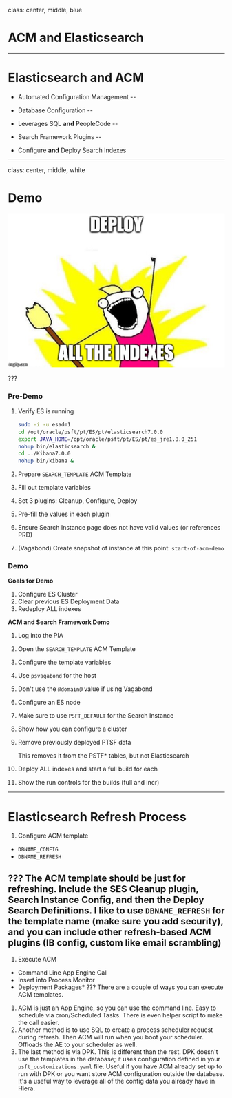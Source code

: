 class: center, middle, blue

# ACM and Elasticsearch

---

# Elasticsearch and ACM

* Automated Configuration Management
--

* Database Configuration
--

* Leverages SQL **and** PeopleCode
--

* Search Framework Plugins
--

* Configure **and** Deploy Search Indexes

---

class: center, middle, white

# Demo

![Demo](../images/esacm.jpg)

???

### Pre-Demo

1. Verify ES is running

    ```bash
    sudo -i -u esadm1
    cd /opt/oracle/psft/pt/ES/pt/elasticsearch7.0.0
    export JAVA_HOME=/opt/oracle/psft/pt/ES/pt/es_jre1.8.0_251
    nohup bin/elasticsearch &
    cd ../Kibana7.0.0
    nohup bin/kibana &
    ```

1. Prepare `SEARCH_TEMPLATE` ACM Template
  1. Fill out template variables
  1. Set 3 plugins: Cleanup, Configure, Deploy
  1. Pre-fill the values in each plugin
  1. Ensure Search Instance page does not have valid values (or references PRD)

1. (Vagabond) Create snapshot of instance at this point: `start-of-acm-demo`

### Demo

**Goals for Demo**

1. Configure ES Cluster
1. Clear previous ES Deployment Data
1. Redeploy ALL indexes

**ACM and Search Framework Demo**

1. Log into the PIA
1. Open the `SEARCH_TEMPLATE` ACM Template
1. Configure the template variables
  1. Use `psvagabond` for the host
  1. Don't use the `@domain@` value if using Vagabond
1. Configure an ES node 
  1. Make sure to use `PSFT_DEFAULT` for the Search Instance
1. Show how you can configure a cluster
1. Remove previously deployed PTSF data

    This removes it from the PSTF* tables, but not Elasticsearch

1. Deploy ALL indexes and start a full build for each
1. Show the run controls for the builds (full and incr)

---

# Elasticsearch Refresh Process

1. Configure ACM template 

  * `DBNAME_CONFIG`
  * `DBNAME_REFRESH`

???
The ACM template should be just for refreshing. Include the SES Cleanup plugin, Search Instance Config, and then the Deploy Search Definitions. I like to use `DBNAME_REFRESH` for the template name (make sure you add security), and you can include other refresh-based ACM plugins (IB config, custom like email scrambling)
--
1. Execute ACM 

  * Command Line App Engine Call
  * Insert into Process Monitor
  * Deployment Packages*
???
There are a couple of ways you can execute ACM templates.
1. ACM is just an App Engine, so you can use the command line. Easy to schedule via cron/Scheduled Tasks. There is even helper script to make the call easier.
1. Another method is to use SQL to create a process scheduler request during refresh. Then ACM will run when you boot your scheduler. Offloads the AE to your scheduler as well.
1. The last method is via DPK. This is different than the rest. DPK doesn't use the templates in the database; it uses configuration defined in your `psft_customizations.yaml` file. Useful if you have ACM already set up to run with DPK or you want store ACM configuration outside the database. It's a useful way to leverage all of the config data you already have in Hiera.